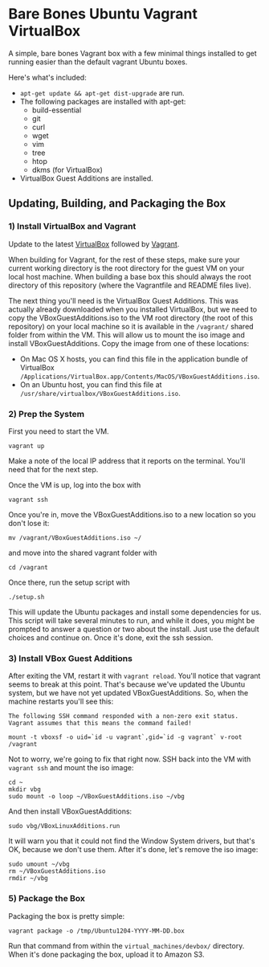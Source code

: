 Bare Bones Ubuntu Vagrant VirtualBox
====================================
A simple, bare bones Vagrant box with a few minimal things installed to get running
easier than the default vagrant Ubuntu boxes.

Here's what's included:

* `apt-get update && apt-get dist-upgrade` are run.
* The following packages are installed with apt-get:
	- build-essential
	- git
	- curl
	- wget
	- vim
	- tree
	- htop
	- dkms (for VirtualBox)
* VirtualBox Guest Additions are installed.

Updating, Building, and Packaging the Box
-----------------------------------------

### 1) Install VirtualBox and Vagrant
Update to the latest [VirtualBox](https://www.virtualbox.org/wiki/Downloads)
followed by [Vagrant](http://www.vagrantup.com/downloads.html).

When building for Vagrant, for the rest of these steps, make sure your current
working directory is the root directory for the guest VM on your local host
machine. When building a base box this should always the root directory of
this repository (where the Vagrantfile and README files live).

The next thing you'll need is the VirtualBox Guest Additions. This was actually
already downloaded when you installed VirtualBox, but we need to copy the
VBoxGuestAdditions.iso to the VM root directory (the root of this repository)
on your local machine so it is available in the `/vagrant/` shared folder from
within the VM.  This will allow us to mount the iso image and install
VBoxGuestAdditions.  Copy the image from one of these locations:

* On Mac OS X hosts, you can find this file in the application bundle of VirtualBox `/Applications/VirtualBox.app/Contents/MacOS/VBoxGuestAdditions.iso`.
* On an Ubuntu host, you can find this file at `/usr/share/virtualbox/VBoxGuestAdditions.iso`.


### 2) Prep the System
First you need to start the VM.

	vagrant up

Make a note of the local IP address that it reports on the terminal. You'll
need that for the next step.

Once the VM is up, log into the box with

	vagrant ssh

Once you're in, move the VBoxGuestAdditions.iso to a new location so you don't
lose it:

	mv /vagrant/VBoxGuestAdditions.iso ~/

and move into the shared vagrant folder with

	cd /vagrant

Once there, run the setup script with

	./setup.sh

This will update the Ubuntu packages and install some dependencies for us.
This script will take several minutes to run, and while it does, you might be
prompted to answer a question or two about the install. Just use the default
choices and continue on. Once it's done, exit the ssh session.


### 3) Install VBox Guest Additions
After exiting the VM, restart it with `vagrant reload`. You'll notice that
vagrant seems to break at this point. That's because we've updated the Ubuntu
system, but we have not yet updated VBoxGuestAdditions. So, when the machine
restarts you'll see this:

	The following SSH command responded with a non-zero exit status.
	Vagrant assumes that this means the command failed!

	mount -t vboxsf -o uid=`id -u vagrant`,gid=`id -g vagrant` v-root /vagrant

Not to worry, we're going to fix that right now. SSH back into the VM with
`vagrant ssh` and mount the iso image:

	cd ~
	mkdir vbg
	sudo mount -o loop ~/VBoxGuestAdditions.iso ~/vbg

And then install VBoxGuestAdditions:

	sudo vbg/VBoxLinuxAdditions.run

It will warn you that it could not find the Window System drivers, but that's
OK, because we don't use them.  After it's done, let's remove the iso image:

	sudo umount ~/vbg
	rm ~/VBoxGuestAdditions.iso
	rmdir ~/vbg


### 5) Package the Box
Packaging the box is pretty simple:

	vagrant package -o /tmp/Ubuntu1204-YYYY-MM-DD.box

Run that command from within the `virtual_machines/devbox/` directory.
When it's done packaging the box, upload it to Amazon S3.
